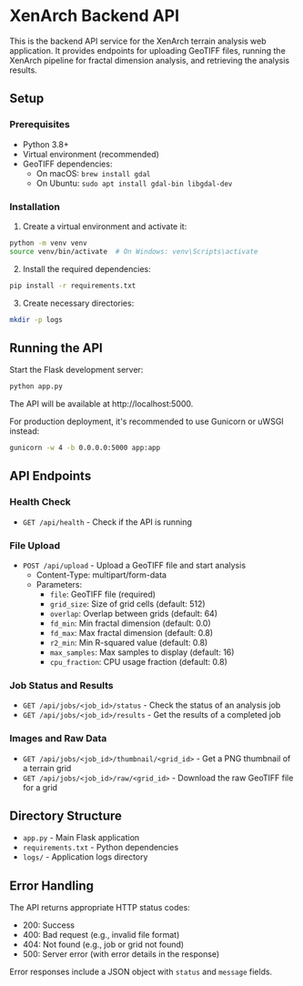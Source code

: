 # XenArch Backend API

This is the backend API service for the XenArch terrain analysis web application. It provides endpoints for uploading GeoTIFF files, running the XenArch pipeline for fractal dimension analysis, and retrieving the analysis results.

## Setup

### Prerequisites

- Python 3.8+
- Virtual environment (recommended)
- GeoTIFF dependencies:
  - On macOS: `brew install gdal`
  - On Ubuntu: `sudo apt install gdal-bin libgdal-dev`

### Installation

1. Create a virtual environment and activate it:

```bash
python -m venv venv
source venv/bin/activate  # On Windows: venv\Scripts\activate
```

2. Install the required dependencies:

```bash
pip install -r requirements.txt
```

3. Create necessary directories:

```bash
mkdir -p logs
```

## Running the API

Start the Flask development server:

```bash
python app.py
```

The API will be available at http://localhost:5000.

For production deployment, it's recommended to use Gunicorn or uWSGI instead:

```bash
gunicorn -w 4 -b 0.0.0.0:5000 app:app
```

## API Endpoints

### Health Check
- `GET /api/health` - Check if the API is running

### File Upload
- `POST /api/upload` - Upload a GeoTIFF file and start analysis
  - Content-Type: multipart/form-data
  - Parameters:
    - `file`: GeoTIFF file (required)
    - `grid_size`: Size of grid cells (default: 512)
    - `overlap`: Overlap between grids (default: 64)
    - `fd_min`: Min fractal dimension (default: 0.0)
    - `fd_max`: Max fractal dimension (default: 0.8)
    - `r2_min`: Min R-squared value (default: 0.8)
    - `max_samples`: Max samples to display (default: 16)
    - `cpu_fraction`: CPU usage fraction (default: 0.8)

### Job Status and Results
- `GET /api/jobs/<job_id>/status` - Check the status of an analysis job
- `GET /api/jobs/<job_id>/results` - Get the results of a completed job

### Images and Raw Data
- `GET /api/jobs/<job_id>/thumbnail/<grid_id>` - Get a PNG thumbnail of a terrain grid
- `GET /api/jobs/<job_id>/raw/<grid_id>` - Download the raw GeoTIFF file for a grid

## Directory Structure

- `app.py` - Main Flask application
- `requirements.txt` - Python dependencies
- `logs/` - Application logs directory

## Error Handling

The API returns appropriate HTTP status codes:
- 200: Success
- 400: Bad request (e.g., invalid file format)
- 404: Not found (e.g., job or grid not found)
- 500: Server error (with error details in the response)

Error responses include a JSON object with `status` and `message` fields. 